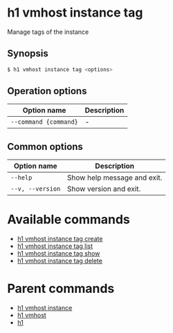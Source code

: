 
# h1 vmhost instance tag

Manage tags of the instance

## Synopsis

```bash
$ h1 vmhost instance tag <options>
```

## Operation options

| Option name               | Description |
| ------------------------- | ----------- |
| ```--command {command}``` | -           |

## Common options

| Option name          | Description                 |
| -------------------- | --------------------------- |
| ```--help```         | Show help message and exit. |
| ```--v, --version``` | Show version and exit.      |

# Available commands

* [h1 vmhost instance tag create](./create/README.md)
* [h1 vmhost instance tag list](./list/README.md)
* [h1 vmhost instance tag show](./show/README.md)
* [h1 vmhost instance tag delete](./delete/README.md)

# Parent commands

* [h1 vmhost instance](./../README.md)
* [h1 vmhost](./../../README.md)
* [h1](./../../../README.md)

